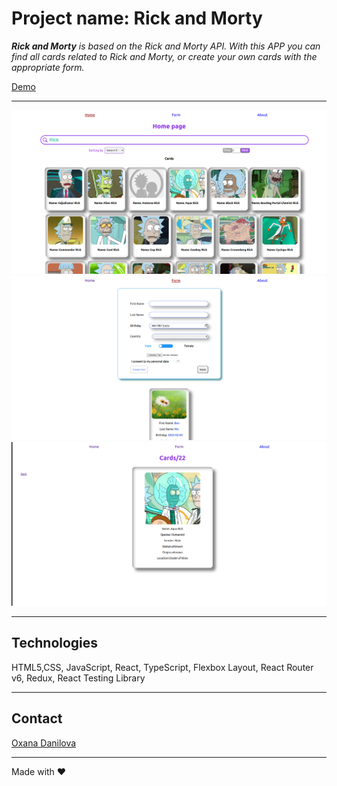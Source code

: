 # Project name: Rick and Morty

_**Rick and Morty** is based on the Rick and Morty API. With this APP you can find all cards related to Rick and Morty, or create your own cards with the appropriate form._

[Demo](https://oxanadanilova.github.io/rick_and_morty/)

---

![Home page](./public/images/home-page.png)
![Form page](./public/images/form-page.png)
![Card page](./public/images/card-page.png)

---

## Technologies

HTML5,CSS, JavaScript, React, TypeScript, Flexbox Layout, React Router v6, Redux, React Testing Library

---

## Contact

[Oxana Danilova](https://www.linkedin.com/in/oxana-danilova-b082a0156/)

---

Made with ❤️
